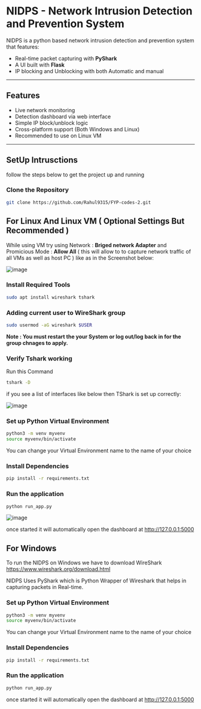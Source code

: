 # NIDPS - Network Intrusion Detection and Prevention System 

NIDPS is a python based network intrusion detection and prevention system that features:
- Real-time packet capturing with **PyShark**
- A UI built with **Flask**
- IP blocking and Unblocking with both Automatic and manual

---

## Features 

- Live network monitoring
- Detection dashboard via web interface
- Simple IP block/unblock logic
- Cross-platform support (Both Windows and Linux)
- Recommended to use on Linux VM
  
---
## SetUp Intrusctions

follow the steps below to get the project up and running

### Clone the Repository

```bash
git clone https://github.com/Rahul9315/FYP-codes-2.git
```

## For Linux And Linux VM ( Optional Settings But Recommended )

While using VM try using Network : **Briged network Adapter** and Promicious Mode : **Allow All** ( this will allow to to capture network traffic of all VMs as well as host PC )
like as in the Screenshot below:

![image](https://github.com/user-attachments/assets/b273db11-4639-4259-b44f-3a8653f7db51)

### Install Required Tools

```bash
sudo apt install wireshark tshark
```

### Adding current user to WireShark group

```bash
sudo usermod -aG wireshark $USER
```

**Note : You must restart the your System or log out/log back in for the group chnages to apply.**

### Verify Tshark working

Run this Command 
```bash
tshark -D
```

if you see a list of interfaces like below then TShark is set up correctly:

![image](https://github.com/user-attachments/assets/1b8899d1-5f5a-42fc-8d3c-111c8efc80fc)


### Set up Python Virtual Environment

```bash
python3 -m venv myvenv
source myvenv/bin/activate
```

You can change your Virtual Environment name to the name of your choice 

### Install Dependencies

```bash
pip install -r requirements.txt
```

### Run the application

```bash
python run_app.py
```

![image](https://github.com/user-attachments/assets/15846e11-f3c0-4aa5-9bbf-bf8d587d7226)

once started it will automatically open the dashboard at http://127.0.0.1:5000

## For Windows

To run the NIDPS on Windows we have to download WireShark 
https://www.wireshark.org/download.html

NIDPS Uses PyShark which is Python Wrapper of Wireshark that helps in capturing packets in Real-time.

### Set up Python Virtual Environment

```bash
python3 -m venv myvenv
source myvenv/bin/activate
```

You can change your Virtual Environment name to the name of your choice 

### Install Dependencies

```bash
pip install -r requirements.txt
```

### Run the application

```bash
python run_app.py
```

once started it will automatically open the dashboard at http://127.0.0.1:5000



